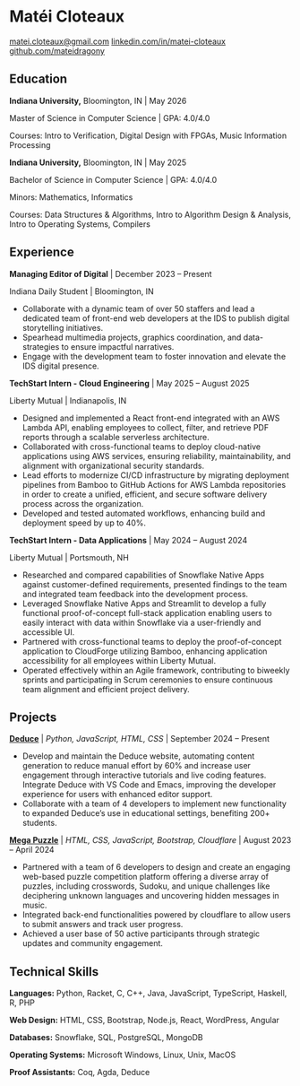 # Mat&#233;i Cloteaux

<a href="mailto:matei.cloteaux@gmail.com" target="_blank">matei.cloteaux@gmail.com</a>
<a href="https://www.linkedin.com/in/matei-cloteaux" target="_blank">linkedin.com/in/matei-cloteaux</a>
<a href="https://www.github.com/mateidragony" target="_blank">github.com/mateidragony</a>

## Education

**Indiana University,** Bloomington, IN &#124; May 2026

Master of Science in Computer Science &#124; GPA: 4.0/4.0

Courses: Intro to Verification, Digital Design with FPGAs, Music Information Processing


**Indiana University,** Bloomington, IN &#124; May 2025

Bachelor of Science in Computer Science &#124; GPA: 4.0/4.0

Minors: Mathematics, Informatics

Courses: Data Structures & Algorithms, Intro to Algorithm Design & Analysis, 
Intro to Operating Systems, Compilers


## Experience

**Managing Editor of Digital** &#124; December 2023 &ndash; Present

Indiana Daily Student &#124; Bloomington, IN

- Collaborate with a dynamic team of over 50 staffers and lead a dedicated 
team of front-end web developers at the IDS to publish digital storytelling 
initiatives.
- Spearhead multimedia projects, graphics coordination, and data-strategies 
to ensure impactful narratives.
- Engage with the development team to foster innovation and elevate the IDS 
digital presence.

**TechStart Intern - Cloud Engineering** &#124; May 2025 &ndash; August 2025

Liberty Mutual &#124; Indianapolis, IN

- Designed and implemented a React front-end integrated with an AWS Lambda API, 
enabling employees to collect, filter, and retrieve PDF reports through a scalable 
serverless architecture.
- Collaborated with cross-functional teams to deploy cloud-native applications using
AWS services, ensuring reliability, maintainability, and alignment with organizational 
security standards.
- Lead efforts to modernize CI/CD infrastructure by migrating deployment pipelines 
from Bamboo to GitHub Actions for AWS Lambda repositories in order to create a unified, 
efficient, and secure software delivery process across the organization.
- Developed and tested automated workflows, enhancing build and deployment 
speed by up to 40%.

**TechStart Intern - Data Applications** &#124; May 2024 &ndash; August 2024

Liberty Mutual &#124; Portsmouth, NH

- Researched and compared capabilities of Snowflake Native Apps against 
customer-defined requirements, presented findings to the team and integrated 
team feedback into the development process.
- Leveraged Snowflake Native Apps and Streamlit to develop a fully functional 
proof-of-concept full-stack application enabling users to easily interact with 
data within Snowflake via a user-friendly and accessible UI.
- Partnered with cross-functional teams to deploy the proof-of-concept 
application to CloudForge utilizing Bamboo, enhancing application 
accessibility for all employees within Liberty Mutual.
- Operated effectively within an Agile framework, contributing to biweekly 
sprints and participating in Scrum ceremonies to ensure continuous team 
alignment and efficient project delivery.


<!-- **Undergraduate Instructor** &#124; January 2023 &ndash; Present -->

<!-- Indiana University &#124; Bloomington, IN -->

<!-- - Collaborate with professors and instructors in planning and instruction for  -->
<!-- undergraduate courses throughout the Luddy School of Informatics Computing and -->
<!--  Engineering. -->
<!-- - Plan and coordinate lab sessions and office hours for over 30 students  -->
<!-- weekly to review class content and practically apply and complement topics  -->
<!-- and problems covered during lectures. -->


## Projects

**<a href="https://github.com/jsiek/deduce" target="_blank">Deduce</a>** | *Python, JavaScript, HTML, CSS* &#124; September 2024 &ndash; Present

- Develop and maintain the Deduce website, automating content generation to reduce 
manual effort by 60% and increase user engagement through interactive tutorials and 
live coding features. Integrate Deduce with VS Code and Emacs, improving the developer 
experience for users with enhanced editor support.
- Collaborate with a team of 4 developers to implement new functionality to
expanded Deduce’s use in educational settings, benefiting 200+ students. 

**<a href="https://github.com/Luddy-LLC/MegaPuzzle2024" target="_blank">Mega Puzzle</a>** | *HTML, CSS, JavaScript, Bootstrap, Cloudflare* &#124; August 2023 &ndash; April 2024

- Partnered with a team of 6 developers to design and create an engaging 
web-based puzzle competition platform offering a diverse array of puzzles, 
including crosswords, Sudoku, and unique challenges like deciphering unknown 
languages and uncovering hidden messages in music.
- Integrated back-end functionalities powered by cloudflare to allow users to 
submit answers and track user progress.
- Achieved a user base of 50 active participants through strategic 
updates and community engagement.

## Technical Skills

**Languages:** Python, Racket, C, C++, Java, JavaScript, TypeScript, Haskell, R, PHP

**Web Design:** HTML, CSS, Bootstrap, Node.js, React, WordPress, Angular

**Databases:** Snowflake, SQL, PostgreSQL, MongoDB

**Operating Systems:** Microsoft Windows, Linux, Unix, MacOS

**Proof Assistants:** Coq, Agda, Deduce
